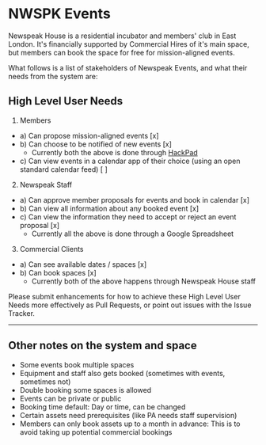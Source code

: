 # NWSPK Events

Newspeak House is a residential incubator and members' club in East London. It's financially supported by Commercial Hires of it's main space, but members can book the space for free for mission-aligned events.

What follows is a list of stakeholders of Newspeak Events, and what their needs from the system are:

## High Level User Needs

1. Members

 - a) Can propose mission-aligned events [x]
 - b) Can choose to be notified of new events [x]
    - Currently both the above is done through [HackPad](https://hackpad.com/Newspeak-House-Events-Calendar-uNKMeHocJE9)
 - c) Can view events in a calendar app of their choice (using an open standard calendar feed) [ ]
 
2. Newspeak Staff

 - a) Can approve member proposals for events and book in calendar [x]
 - b) Can view all information about any booked event [x]
 - c) Can view the information they need to accept or reject an event proposal [x]
    - Currently all the above is done through a Google Spreadsheet
    
3. Commercial Clients

 - a) Can see available dates / spaces [x]
 - b) Can book spaces [x]
    - Currently both of the above happens through Newspeak House staff
 
Please submit enhancements for how to achieve these High Level User Needs more effectively as Pull Requests, or point out issues with the Issue Tracker.

---

## Other notes on the system and space

 - Some events book multiple spaces
 - Equipment and staff also gets booked (sometimes with events, sometimes not)
 - Double booking some spaces is allowed
 - Events can be private or public
 - Booking time default: Day or time, can be changed
 - Certain assets need prerequisites (like PA needs staff supervision)
 - Members can only book assets up to a month in advance: This is to avoid taking up potential commercial bookings
